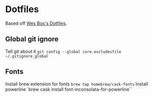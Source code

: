 # Dotfiles

Based off [Wes Bos's Dotfiles](https://github.com/wesbos/dotfiles/).

## Global git ignore

Tell git about it `git config --global core.excludesfile ~/.gitignore_global`


## Fonts

Install brew extension for fonts `brew tap homebrew/cask-fonts`
Install powerline `brew cask install font-inconsolata-for-powerline``